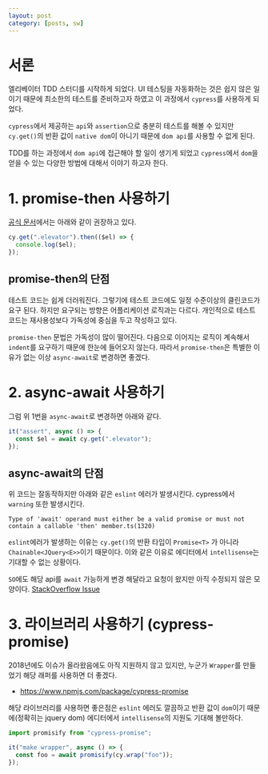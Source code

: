 ```yaml
---
layout: post
category: [posts, sw]
---
```


<!-- 어플리케이션 로직에서 `dom` 이 몇개 생성 되었는지 또 값이 제대로 들어 있는지 확인 하기 위해 `cy.get()` 을 호출하게 되는데 이때 반환 값이 `native dom`이 아니기 때문에 `dom api`를 사용할 수 없게 된다. -->

# 서론

엘리베이터 TDD 스터디를 시작하게 되었다. UI 테스팅을 자동화하는 것은 쉽지 않은 일이기 때문에 최소한의 테스트를 준비하고자 하였고 이 과정에서 `cypress`를 사용하게 되었다.

`cypress`에서 제공하는 `api`와 `assertion`으로 충분히 테스트를 해볼 수 있지만 `cy.get()`의 반환 값이 `native dom`이 아니기 때문에 `dom api`를 사용할 수 없게 된다.

TDD를 하는 과정에서 `dom api`에 접근해야 할 일이 생기게 되었고 `cypress`에서 `dom`을 얻을 수 있는 다양한 방법에 대해서 이야기 하고자 한다.

# 1. promise-then 사용하기

[공식 문서](https://docs.cypress.io/faq/questions/using-cypress-faq.html#How-do-I-get-the-native-DOM-reference-of-an-element-found-using-Cypress)에서는 아래와 같이 권장하고 있다.

```ts
cy.get(".elevator").then(($el) => {
  console.log($el);
});
```

## promise-then의 단점

테스트 코드는 쉽게 더러워진다. 그렇기에 테스트 코드에도 일정 수준이상의 클린코드가 요구 된다. 하지만 요구되는 방향은 어플리케이션 로직과는 다르다. 개인적으로 테스트코드는 재사용성보다 가독성에 중심을 두고 작성하고 있다.

`promise-then` 문법은 가독성이 많이 떨어진다. 다음으로 이어지는 로직이 계속해서 `indent`를 요구하기 때문에 한눈에 들어오지 않는다. 따라서 `promise-then`은 특별한 이유가 없는 이상 `async-await`로 변경하면 좋겠다.

# 2. async-await 사용하기

그럼 위 1번을 `async-await`로 변경하면 아래와 같다.

```ts
it("assert", async () => {
  const $el = await cy.get(".elevator");
});
```

## async-await의 단점

위 코드는 잘동작하지만 아래와 같은 `eslint` 에러가 발생시킨다. cypress에서 `warning` 또한 발생시킨다.

```text
Type of 'await' operand must either be a valid promise or must not contain a callable 'then' member.ts(1320)
```

`eslint`에러가 발생하는 이유는 `cy.get()`의 반환 타입이 `Promise<T>` 가 아니라 `Chainable<JQuery<E>>`이기 때문이다. 이와 같은 이유로 에디터에서 `intellisense`는 기대할 수 없는 상황이다.

`SO`에도 해당 api를 `await` 가능하게 변경 해달라고 요청이 왔지만 아직 수정되지 않은 모양이다. [StackOverflow Issue](https://github.com/cypress-io/cypress/issues/1417)

# 3. 라이브러리 사용하기 (cypress-promise)

2018년에도 이슈가 올라왔음에도 아직 지원하지 않고 있지만, 누군가 `Wrapper`를 만들었기 해당 래퍼를 사용하면 더 좋겠다.

- https://www.npmjs.com/package/cypress-promise

해당 라이브러리를 사용하면 좋은점은 `eslint` 에러도 깔끔하고 반환 값이 `dom`이기 때문에(정확히는 jquery dom) 에디터에서 `intellisense`의 지원도 기대해 볼만하다.

```ts
import promisify from "cypress-promise";

it("make wrapper", async () => {
  const foo = await promisify(cy.wrap("foo"));
});
```
